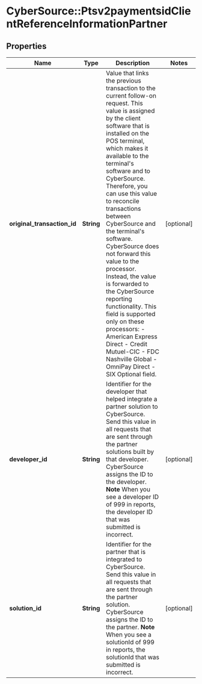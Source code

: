 # CyberSource::Ptsv2paymentsidClientReferenceInformationPartner

## Properties
Name | Type | Description | Notes
------------ | ------------- | ------------- | -------------
**original_transaction_id** | **String** | Value that links the previous transaction to the current follow-on request. This value is assigned by the client software that is installed on the POS terminal, which makes it available to the terminal&#39;s software and to CyberSource. Therefore, you can use this value to reconcile transactions between CyberSource and the terminal&#39;s software.  CyberSource does not forward this value to the processor. Instead, the value is forwarded to the CyberSource reporting functionality.  This field is supported only on these processors: - American Express Direct - Credit Mutuel-CIC - FDC Nashville Global - OmniPay Direct - SIX  Optional field.  | [optional] 
**developer_id** | **String** | Identifier for the developer that helped integrate a partner solution to CyberSource.  Send this value in all requests that are sent through the partner solutions built by that developer. CyberSource assigns the ID to the developer.  **Note** When you see a developer ID of 999 in reports, the developer ID that was submitted is incorrect.  | [optional] 
**solution_id** | **String** | Identifier for the partner that is integrated to CyberSource.  Send this value in all requests that are sent through the partner solution. CyberSource assigns the ID to the partner.  **Note** When you see a solutionId of 999 in reports, the solutionId that was submitted is incorrect.  | [optional] 


